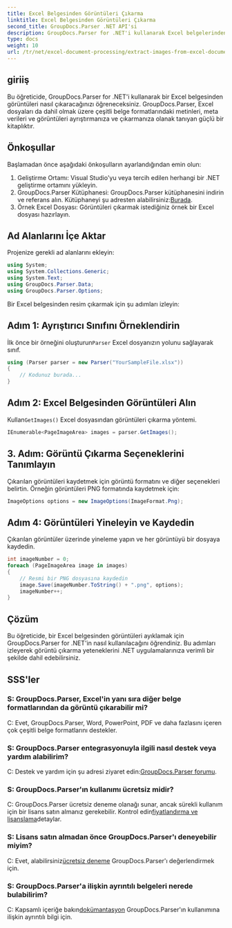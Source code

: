 ```yaml
---
title: Excel Belgesinden Görüntüleri Çıkarma
linktitle: Excel Belgesinden Görüntüleri Çıkarma
second_title: GroupDocs.Parser .NET API'si
description: GroupDocs.Parser for .NET'i kullanarak Excel belgelerinden görüntüleri nasıl çıkaracağınızı öğrenin. Kod örnekleri içeren adım adım kılavuz.
type: docs
weight: 10
url: /tr/net/excel-document-processing/extract-images-from-excel-document/
---
```

## giriiş
Bu öğreticide, GroupDocs.Parser for .NET'i kullanarak bir Excel belgesinden görüntüleri nasıl çıkaracağınızı öğreneceksiniz. GroupDocs.Parser, Excel dosyaları da dahil olmak üzere çeşitli belge formatlarındaki metinleri, meta verileri ve görüntüleri ayrıştırmanıza ve çıkarmanıza olanak tanıyan güçlü bir kitaplıktır.
## Önkoşullar
Başlamadan önce aşağıdaki önkoşulların ayarlandığından emin olun:
1. Geliştirme Ortamı: Visual Studio'yu veya tercih edilen herhangi bir .NET geliştirme ortamını yükleyin.
2.  GroupDocs.Parser Kütüphanesi: GroupDocs.Parser kütüphanesini indirin ve referans alın. Kütüphaneyi şu adresten alabilirsiniz:[Burada](https://releases.groupdocs.com/parser/net/).
3. Örnek Excel Dosyası: Görüntüleri çıkarmak istediğiniz örnek bir Excel dosyası hazırlayın.
## Ad Alanlarını İçe Aktar
Projenize gerekli ad alanlarını ekleyin:
```csharp
using System;
using System.Collections.Generic;
using System.Text;
using GroupDocs.Parser.Data;
using GroupDocs.Parser.Options;
```
Bir Excel belgesinden resim çıkarmak için şu adımları izleyin:
## Adım 1: Ayrıştırıcı Sınıfını Örneklendirin
 İlk önce bir örneğini oluşturun`Parser` Excel dosyanızın yolunu sağlayarak sınıf.
```csharp
using (Parser parser = new Parser("YourSampleFile.xlsx"))
{
    // Kodunuz burada...
}
```
## Adım 2: Excel Belgesinden Görüntüleri Alın
 Kullan`GetImages()` Excel dosyasından görüntüleri çıkarma yöntemi.
```csharp
IEnumerable<PageImageArea> images = parser.GetImages();
```
## 3. Adım: Görüntü Çıkarma Seçeneklerini Tanımlayın
Çıkarılan görüntüleri kaydetmek için görüntü formatını ve diğer seçenekleri belirtin. Örneğin görüntüleri PNG formatında kaydetmek için:
```csharp
ImageOptions options = new ImageOptions(ImageFormat.Png);
```
## Adım 4: Görüntüleri Yineleyin ve Kaydedin
Çıkarılan görüntüler üzerinde yineleme yapın ve her görüntüyü bir dosyaya kaydedin.
```csharp
int imageNumber = 0;
foreach (PageImageArea image in images)
{
    // Resmi bir PNG dosyasına kaydedin
    image.Save(imageNumber.ToString() + ".png", options);
    imageNumber++;
}
```
## Çözüm
Bu öğreticide, bir Excel belgesinden görüntüleri ayıklamak için GroupDocs.Parser for .NET'in nasıl kullanılacağını öğrendiniz. Bu adımları izleyerek görüntü çıkarma yeteneklerini .NET uygulamalarınıza verimli bir şekilde dahil edebilirsiniz.

## SSS'ler
### S: GroupDocs.Parser, Excel'in yanı sıra diğer belge formatlarından da görüntü çıkarabilir mi?
C: Evet, GroupDocs.Parser, Word, PowerPoint, PDF ve daha fazlasını içeren çok çeşitli belge formatlarını destekler.
### S: GroupDocs.Parser entegrasyonuyla ilgili nasıl destek veya yardım alabilirim?
 C: Destek ve yardım için şu adresi ziyaret edin:[GroupDocs.Parser forumu](https://forum.groupdocs.com/c/parser/17).
### S: GroupDocs.Parser'ın kullanımı ücretsiz midir?
 C: GroupDocs.Parser ücretsiz deneme olanağı sunar, ancak sürekli kullanım için bir lisans satın almanız gerekebilir. Kontrol edin[fiyatlandırma ve lisanslama](https://purchase.groupdocs.com/buy)detaylar.
### S: Lisans satın almadan önce GroupDocs.Parser'ı deneyebilir miyim?
 C: Evet, alabilirsiniz[ücretsiz deneme](https://releases.groupdocs.com/) GroupDocs.Parser'ı değerlendirmek için.
### S: GroupDocs.Parser'a ilişkin ayrıntılı belgeleri nerede bulabilirim?
 C: Kapsamlı içeriğe bakın[dokümantasyon](https://reference.groupdocs.com/parser/net/) GroupDocs.Parser'ın kullanımına ilişkin ayrıntılı bilgi için.